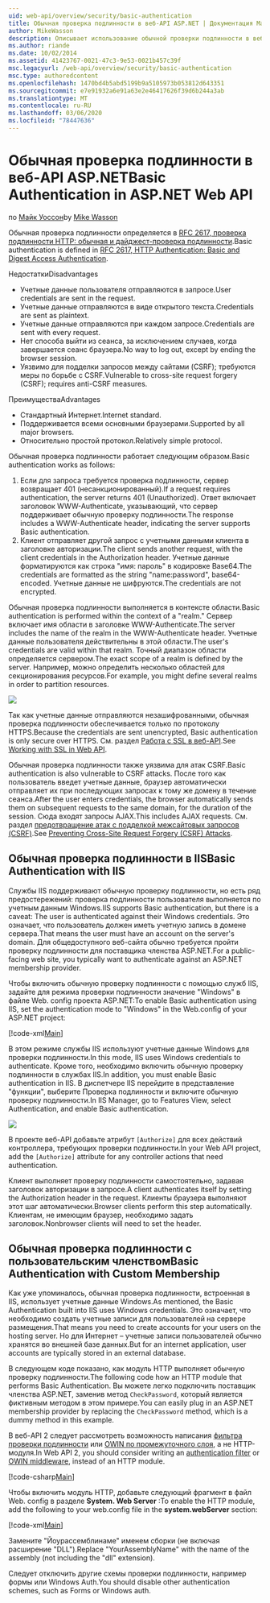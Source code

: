 ```yaml
---
uid: web-api/overview/security/basic-authentication
title: Обычная проверка подлинности в веб-API ASP.NET | Документация Майкрософт
author: MikeWasson
description: Описывает использование обычной проверки подлинности в веб-API ASP.NET.
ms.author: riande
ms.date: 10/02/2014
ms.assetid: 41423767-0021-47c3-9e53-0021b457c39f
msc.legacyurl: /web-api/overview/security/basic-authentication
msc.type: authoredcontent
ms.openlocfilehash: 1470bd4b5abd5199b9a5105973b053812d643351
ms.sourcegitcommit: e7e91932a6e91a63e2e46417626f39d6b244a3ab
ms.translationtype: MT
ms.contentlocale: ru-RU
ms.lasthandoff: 03/06/2020
ms.locfileid: "78447636"
---
```

# <a name="basic-authentication-in-aspnet-web-api"></a><span data-ttu-id="2bcb8-103">Обычная проверка подлинности в веб-API ASP.NET</span><span class="sxs-lookup"><span data-stu-id="2bcb8-103">Basic Authentication in ASP.NET Web API</span></span>

<span data-ttu-id="2bcb8-104">по [Майк Уоссон](https://github.com/MikeWasson)</span><span class="sxs-lookup"><span data-stu-id="2bcb8-104">by [Mike Wasson](https://github.com/MikeWasson)</span></span>

<span data-ttu-id="2bcb8-105">Обычная проверка подлинности определяется в [RFC 2617, проверка подлинности HTTP: обычная и дайджест-проверка подлинности](http://www.ietf.org/rfc/rfc2617.txt).</span><span class="sxs-lookup"><span data-stu-id="2bcb8-105">Basic authentication is defined in [RFC 2617, HTTP Authentication: Basic and Digest Access Authentication](http://www.ietf.org/rfc/rfc2617.txt).</span></span>

<span data-ttu-id="2bcb8-106">Недостатки</span><span class="sxs-lookup"><span data-stu-id="2bcb8-106">Disadvantages</span></span>

- <span data-ttu-id="2bcb8-107">Учетные данные пользователя отправляются в запросе.</span><span class="sxs-lookup"><span data-stu-id="2bcb8-107">User credentials are sent in the request.</span></span>
- <span data-ttu-id="2bcb8-108">Учетные данные отправляются в виде открытого текста.</span><span class="sxs-lookup"><span data-stu-id="2bcb8-108">Credentials are sent as plaintext.</span></span>
- <span data-ttu-id="2bcb8-109">Учетные данные отправляются при каждом запросе.</span><span class="sxs-lookup"><span data-stu-id="2bcb8-109">Credentials are sent with every request.</span></span>
- <span data-ttu-id="2bcb8-110">Нет способа выйти из сеанса, за исключением случаев, когда завершается сеанс браузера.</span><span class="sxs-lookup"><span data-stu-id="2bcb8-110">No way to log out, except by ending the browser session.</span></span>
- <span data-ttu-id="2bcb8-111">Уязвимо для подделки запросов между сайтами (CSRF); требуются меры по борьбе с CSRF.</span><span class="sxs-lookup"><span data-stu-id="2bcb8-111">Vulnerable to cross-site request forgery (CSRF); requires anti-CSRF measures.</span></span>

<span data-ttu-id="2bcb8-112">Преимущества</span><span class="sxs-lookup"><span data-stu-id="2bcb8-112">Advantages</span></span>

- <span data-ttu-id="2bcb8-113">Стандартный Интернет.</span><span class="sxs-lookup"><span data-stu-id="2bcb8-113">Internet standard.</span></span>
- <span data-ttu-id="2bcb8-114">Поддерживается всеми основными браузерами.</span><span class="sxs-lookup"><span data-stu-id="2bcb8-114">Supported by all major browsers.</span></span>
- <span data-ttu-id="2bcb8-115">Относительно простой протокол.</span><span class="sxs-lookup"><span data-stu-id="2bcb8-115">Relatively simple protocol.</span></span>

<span data-ttu-id="2bcb8-116">Обычная проверка подлинности работает следующим образом.</span><span class="sxs-lookup"><span data-stu-id="2bcb8-116">Basic authentication works as follows:</span></span>

1. <span data-ttu-id="2bcb8-117">Если для запроса требуется проверка подлинности, сервер возвращает 401 (несанкционированный).</span><span class="sxs-lookup"><span data-stu-id="2bcb8-117">If a request requires authentication, the server returns 401 (Unauthorized).</span></span> <span data-ttu-id="2bcb8-118">Ответ включает заголовок WWW-Authenticate, указывающий, что сервер поддерживает обычную проверку подлинности.</span><span class="sxs-lookup"><span data-stu-id="2bcb8-118">The response includes a WWW-Authenticate header, indicating the server supports Basic authentication.</span></span>
2. <span data-ttu-id="2bcb8-119">Клиент отправляет другой запрос с учетными данными клиента в заголовке авторизации.</span><span class="sxs-lookup"><span data-stu-id="2bcb8-119">The client sends another request, with the client credentials in the Authorization header.</span></span> <span data-ttu-id="2bcb8-120">Учетные данные форматируются как строка "имя: пароль" в кодировке Base64.</span><span class="sxs-lookup"><span data-stu-id="2bcb8-120">The credentials are formatted as the string "name:password", base64-encoded.</span></span> <span data-ttu-id="2bcb8-121">Учетные данные не шифруются.</span><span class="sxs-lookup"><span data-stu-id="2bcb8-121">The credentials are not encrypted.</span></span>

<span data-ttu-id="2bcb8-122">Обычная проверка подлинности выполняется в контексте области.</span><span class="sxs-lookup"><span data-stu-id="2bcb8-122">Basic authentication is performed within the context of a "realm."</span></span> <span data-ttu-id="2bcb8-123">Сервер включает имя области в заголовке WWW-Authenticate.</span><span class="sxs-lookup"><span data-stu-id="2bcb8-123">The server includes the name of the realm in the WWW-Authenticate header.</span></span> <span data-ttu-id="2bcb8-124">Учетные данные пользователя действительны в этой области.</span><span class="sxs-lookup"><span data-stu-id="2bcb8-124">The user's credentials are valid within that realm.</span></span> <span data-ttu-id="2bcb8-125">Точный диапазон области определяется сервером.</span><span class="sxs-lookup"><span data-stu-id="2bcb8-125">The exact scope of a realm is defined by the server.</span></span> <span data-ttu-id="2bcb8-126">Например, можно определить несколько областей для секционирования ресурсов.</span><span class="sxs-lookup"><span data-stu-id="2bcb8-126">For example, you might define several realms in order to partition resources.</span></span>

![](basic-authentication/_static/image1.png)

<span data-ttu-id="2bcb8-127">Так как учетные данные отправляются незашифрованными, обычная проверка подлинности обеспечивается только по протоколу HTTPS.</span><span class="sxs-lookup"><span data-stu-id="2bcb8-127">Because the credentials are sent unencrypted, Basic authentication is only secure over HTTPS.</span></span> <span data-ttu-id="2bcb8-128">См. раздел [Работа с SSL в веб-API](working-with-ssl-in-web-api.md).</span><span class="sxs-lookup"><span data-stu-id="2bcb8-128">See [Working with SSL in Web API](working-with-ssl-in-web-api.md).</span></span>

<span data-ttu-id="2bcb8-129">Обычная проверка подлинности также уязвима для атак CSRF.</span><span class="sxs-lookup"><span data-stu-id="2bcb8-129">Basic authentication is also vulnerable to CSRF attacks.</span></span> <span data-ttu-id="2bcb8-130">После того как пользователь введет учетные данные, браузер автоматически отправляет их при последующих запросах к тому же домену в течение сеанса.</span><span class="sxs-lookup"><span data-stu-id="2bcb8-130">After the user enters credentials, the browser automatically sends them on subsequent requests to the same domain, for the duration of the session.</span></span> <span data-ttu-id="2bcb8-131">Сюда входят запросы AJAX.</span><span class="sxs-lookup"><span data-stu-id="2bcb8-131">This includes AJAX requests.</span></span> <span data-ttu-id="2bcb8-132">См. раздел [предотвращение атак с подделкой межсайтовых запросов (CSRF)](preventing-cross-site-request-forgery-csrf-attacks.md).</span><span class="sxs-lookup"><span data-stu-id="2bcb8-132">See [Preventing Cross-Site Request Forgery (CSRF) Attacks](preventing-cross-site-request-forgery-csrf-attacks.md).</span></span>

## <a name="basic-authentication-with-iis"></a><span data-ttu-id="2bcb8-133">Обычная проверка подлинности в IIS</span><span class="sxs-lookup"><span data-stu-id="2bcb8-133">Basic Authentication with IIS</span></span>

<span data-ttu-id="2bcb8-134">Службы IIS поддерживают обычную проверку подлинности, но есть ряд предостережений: проверка подлинности пользователя выполняется по учетным данным Windows.</span><span class="sxs-lookup"><span data-stu-id="2bcb8-134">IIS supports Basic authentication, but there is a caveat: The user is authenticated against their Windows credentials.</span></span> <span data-ttu-id="2bcb8-135">Это означает, что пользователь должен иметь учетную запись в домене сервера.</span><span class="sxs-lookup"><span data-stu-id="2bcb8-135">That means the user must have an account on the server's domain.</span></span> <span data-ttu-id="2bcb8-136">Для общедоступного веб-сайта обычно требуется пройти проверку подлинности для поставщика членства ASP.NET.</span><span class="sxs-lookup"><span data-stu-id="2bcb8-136">For a public-facing web site, you typically want to authenticate against an ASP.NET membership provider.</span></span>

<span data-ttu-id="2bcb8-137">Чтобы включить обычную проверку подлинности с помощью служб IIS, задайте для режима проверки подлинности значение "Windows" в файле Web. config проекта ASP.NET:</span><span class="sxs-lookup"><span data-stu-id="2bcb8-137">To enable Basic authentication using IIS, set the authentication mode to "Windows" in the Web.config of your ASP.NET project:</span></span>

[!code-xml[Main](basic-authentication/samples/sample1.xml)]

<span data-ttu-id="2bcb8-138">В этом режиме службы IIS используют учетные данные Windows для проверки подлинности.</span><span class="sxs-lookup"><span data-stu-id="2bcb8-138">In this mode, IIS uses Windows credentials to authenticate.</span></span> <span data-ttu-id="2bcb8-139">Кроме того, необходимо включить обычную проверку подлинности в службах IIS.</span><span class="sxs-lookup"><span data-stu-id="2bcb8-139">In addition, you must enable Basic authentication in IIS.</span></span> <span data-ttu-id="2bcb8-140">В диспетчере IIS перейдите в представление "функции", выберите Проверка подлинности и включите обычную проверку подлинности.</span><span class="sxs-lookup"><span data-stu-id="2bcb8-140">In IIS Manager, go to Features View, select Authentication, and enable Basic authentication.</span></span>

![](basic-authentication/_static/image2.png)

<span data-ttu-id="2bcb8-141">В проекте веб-API добавьте атрибут `[Authorize]` для всех действий контроллера, требующих проверки подлинности.</span><span class="sxs-lookup"><span data-stu-id="2bcb8-141">In your Web API project, add the `[Authorize]` attribute for any controller actions that need authentication.</span></span>

<span data-ttu-id="2bcb8-142">Клиент выполняет проверку подлинности самостоятельно, задавая заголовок авторизации в запросе.</span><span class="sxs-lookup"><span data-stu-id="2bcb8-142">A client authenticates itself by setting the Authorization header in the request.</span></span> <span data-ttu-id="2bcb8-143">Клиенты браузера выполняют этот шаг автоматически.</span><span class="sxs-lookup"><span data-stu-id="2bcb8-143">Browser clients perform this step automatically.</span></span> <span data-ttu-id="2bcb8-144">Клиентам, не имеющим браузер, необходимо задать заголовок.</span><span class="sxs-lookup"><span data-stu-id="2bcb8-144">Nonbrowser clients will need to set the header.</span></span>

## <a name="basic-authentication-with-custom-membership"></a><span data-ttu-id="2bcb8-145">Обычная проверка подлинности с пользовательским членством</span><span class="sxs-lookup"><span data-stu-id="2bcb8-145">Basic Authentication with Custom Membership</span></span>

<span data-ttu-id="2bcb8-146">Как уже упоминалось, обычная проверка подлинности, встроенная в IIS, использует учетные данные Windows.</span><span class="sxs-lookup"><span data-stu-id="2bcb8-146">As mentioned, the Basic Authentication built into IIS uses Windows credentials.</span></span> <span data-ttu-id="2bcb8-147">Это означает, что необходимо создать учетные записи для пользователей на сервере размещения.</span><span class="sxs-lookup"><span data-stu-id="2bcb8-147">That means you need to create accounts for your users on the hosting server.</span></span> <span data-ttu-id="2bcb8-148">Но для Интернет – учетные записи пользователей обычно хранятся во внешней базе данных.</span><span class="sxs-lookup"><span data-stu-id="2bcb8-148">But for an internet application, user accounts are typically stored in an external database.</span></span>

<span data-ttu-id="2bcb8-149">В следующем коде показано, как модуль HTTP выполняет обычную проверку подлинности.</span><span class="sxs-lookup"><span data-stu-id="2bcb8-149">The following code how an HTTP module that performs Basic Authentication.</span></span> <span data-ttu-id="2bcb8-150">Вы можете легко подключить поставщик членства ASP.NET, заменив метод `CheckPassword`, который является фиктивным методом в этом примере.</span><span class="sxs-lookup"><span data-stu-id="2bcb8-150">You can easily plug in an ASP.NET membership provider by replacing the `CheckPassword` method, which is a dummy method in this example.</span></span>

<span data-ttu-id="2bcb8-151">В веб-API 2 следует рассмотреть возможность написания [фильтра проверки подлинности](authentication-filters.md) или [OWIN по промежуточного слоя](../../../aspnet/overview/owin-and-katana/index.md), а не HTTP-модуля.</span><span class="sxs-lookup"><span data-stu-id="2bcb8-151">In Web API 2, you should consider writing an [authentication filter](authentication-filters.md) or [OWIN middleware](../../../aspnet/overview/owin-and-katana/index.md), instead of an HTTP module.</span></span>

[!code-csharp[Main](basic-authentication/samples/sample2.cs)]

<span data-ttu-id="2bcb8-152">Чтобы включить модуль HTTP, добавьте следующий фрагмент в файл Web. config в разделе **System. Web Server** :</span><span class="sxs-lookup"><span data-stu-id="2bcb8-152">To enable the HTTP module, add the following to your web.config file in the **system.webServer** section:</span></span>

[!code-xml[Main](basic-authentication/samples/sample3.xml?highlight=4)]

<span data-ttu-id="2bcb8-153">Замените "Йоурассемблинаме" именем сборки (не включая расширение "DLL").</span><span class="sxs-lookup"><span data-stu-id="2bcb8-153">Replace "YourAssemblyName" with the name of the assembly (not including the "dll" extension).</span></span>

<span data-ttu-id="2bcb8-154">Следует отключить другие схемы проверки подлинности, например формы или Windows Auth.</span><span class="sxs-lookup"><span data-stu-id="2bcb8-154">You should disable other authentication schemes, such as Forms or Windows auth.</span></span>
